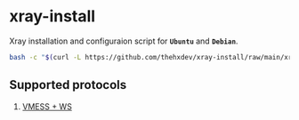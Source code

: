 # xray-install

Xray installation and configuraion script for **`Ubuntu`** and **`Debian`**.

```bash
bash -c "$(curl -L https://github.com/thehxdev/xray-install/raw/main/xray.sh)"
```

## Supported protocols

1. [VMESS + WS](https://github.com/thehxdev/xray-examples/tree/main/VMess-Websocket-s)


